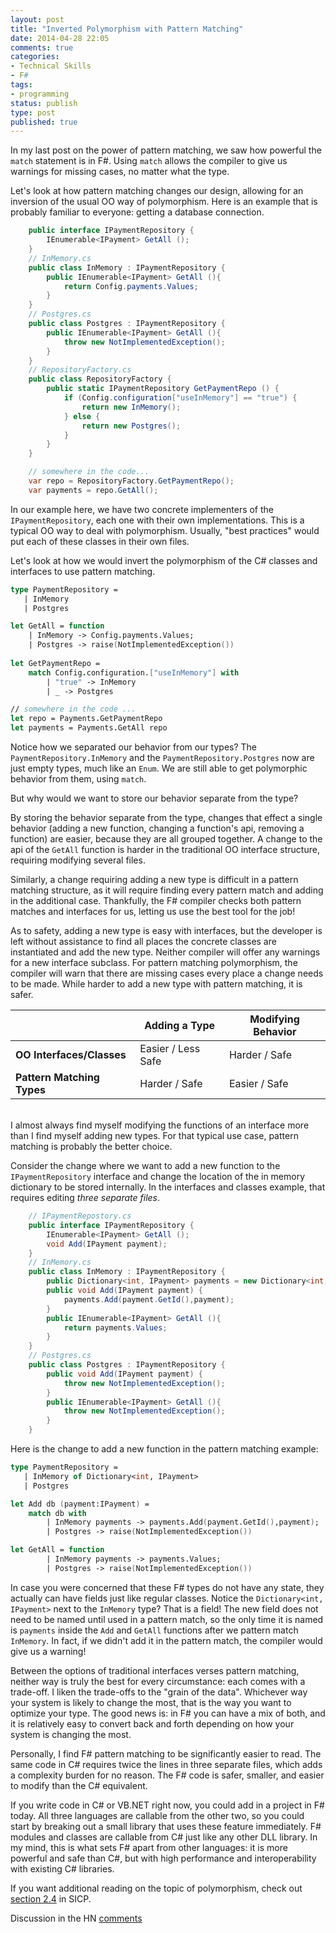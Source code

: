 ```yaml
---
layout: post
title: "Inverted Polymorphism with Pattern Matching"
date: 2014-04-28 22:05
comments: true
categories: 
- Technical Skills
- F#
tags:
- programming
status: publish
type: post
published: true
---
```


In my last post on the power of pattern matching, we saw how powerful
the `match` statement is in F#. Using `match` allows the compiler to
give us warnings for missing cases, no matter what the type.

Let's look at how pattern matching changes our design, allowing for an
inversion of the usual OO way of polymorphism. Here is an example that
is probably familiar to everyone: getting a database connection.

``` csharp
	public interface IPaymentRepository {
		IEnumerable<IPayment> GetAll ();
	}
    // InMemory.cs
	public class InMemory : IPaymentRepository {
		public IEnumerable<IPayment> GetAll (){
			return Config.payments.Values;
		}
	}
    // Postgres.cs
	public class Postgres : IPaymentRepository {
		public IEnumerable<IPayment> GetAll (){
			throw new NotImplementedException();
		}
	}
    // RepositoryFactory.cs
	public class RepositoryFactory {
		public static IPaymentRepository GetPaymentRepo () {
			if (Config.configuration["useInMemory"] == "true") {
				return new InMemory();
			} else {
				return new Postgres();
			}
		}
	}

    // somewhere in the code...
    var repo = RepositoryFactory.GetPaymentRepo();
    var payments = repo.GetAll();
```

In our example here, we have two concrete implementers of the
`IPaymentRepository`, each one with their own implementations. This is
a typical OO way to deal with polymorphism. Usually, "best practices"
would put each of these classes in their own files.

Let's look at how we would invert the polymorphism of the C# classes
and interfaces to use pattern matching.

``` fsharp
type PaymentRepository = 
   | InMemory
   | Postgres

let GetAll = function
    | InMemory -> Config.payments.Values;
    | Postgres -> raise(NotImplementedException())
        
let GetPaymentRepo = 
    match Config.configuration.["useInMemory"] with
        | "true" -> InMemory
        | _ -> Postgres 

// somewhere in the code ...
let repo = Payments.GetPaymentRepo
let payments = Payments.GetAll repo
```

Notice how we separated our behavior from our types? The
`PaymentRepository.InMemory` and the `PaymentRepository.Postgres` now
are just empty types, much like an `Enum`. We are still able to get
polymorphic behavior from them, using `match`. 

But why would we want to store our behavior separate from the type?

By storing the behavior separate from the type, changes that effect a
single behavior (adding a new function, changing a function's api,
removing a function) are easier, because they are all grouped
together. A change to the api of the `GetAll` function is harder in
the traditional OO interface structure, requiring modifying several
files.

Similarly, a change requiring adding a new type is difficult in a
pattern matching structure, as it will require finding every pattern
match and adding in the additional case. Thankfully, the F# compiler
checks both pattern matches and interfaces for us, letting us use the
best tool for the job!

As to safety, adding a new type is easy with interfaces, but the
developer is left without assistance to find all places the concrete
classes are instantiated and add the new type. Neither compiler will
offer any warnings for a new interface subclass. For pattern matching
polymorphism, the compiler will warn that there are missing cases
every place a change needs to be made. While harder to add a new type
with pattern matching, it is safer.

|| Adding a Type  | Modifying Behavior |
|------------- |------------- | ------------- |
|**OO Interfaces/Classes**  |  Easier / Less Safe  | Harder / Safe 
|**Pattern Matching Types**  |  Harder / Safe  | Easier / Safe

<br />
I almost always find myself modifying the functions of an
interface more than I find myself adding new types. For that typical
use case, pattern matching is probably the better choice.

Consider the change where we want to add a new function to the
`IPaymentRepository` interface and change the location of the in
memory dictionary to be stored internally. In the interfaces and
classes example, that requires editing _three separate files_.

``` csharp
    // IPaymentRepostory.cs
	public interface IPaymentRepository {
		IEnumerable<IPayment> GetAll ();
		void Add(IPayment payment);
	}
    // InMemory.cs
	public class InMemory : IPaymentRepository {
		public Dictionary<int, IPayment> payments = new Dictionary<int, IPayment>();
		public void Add(IPayment payment) {
			payments.Add(payment.GetId(),payment);
		}
		public IEnumerable<IPayment> GetAll (){
			return payments.Values;
		}
	}
    // Postgres.cs
	public class Postgres : IPaymentRepository {
		public void Add(IPayment payment) {
			throw new NotImplementedException();
		}
		public IEnumerable<IPayment> GetAll (){
			throw new NotImplementedException();
		}
	}
```

Here is the change to add a new function in the pattern matching example:

``` fsharp
type PaymentRepository = 
   | InMemory of Dictionary<int, IPayment>
   | Postgres

let Add db (payment:IPayment) = 
    match db with
        | InMemory payments -> payments.Add(payment.GetId(),payment);
        | Postgres -> raise(NotImplementedException())

let GetAll = function
        | InMemory payments -> payments.Values;
        | Postgres -> raise(NotImplementedException())
```

In case you were concerned that these F# types do not have any state,
they actually can have fields just like regular classes. Notice the
`Dictionary<int, IPayment>` next to the `InMemory` type? That is a
field! The new field does not need to be named until used in a pattern
match, so the only time it is named is `payments` inside the `Add` and
`GetAll` functions after we pattern match `InMemory`. In fact, if we
didn't add it in the pattern match, the compiler would give us a
warning!

Between the options of traditional interfaces verses pattern matching,
neither way is truly the best for every circumstance: each comes with
a trade-off. I liken the trade-offs to the "grain of the
data". Whichever way your system is likely to change the most, that is
the way you want to optimize your type. The good news is: in F# you
can have a mix of both, and it is relatively easy to convert back and
forth depending on how your system is changing the most.

Personally, I find F# pattern matching to be significantly easier to
read. The same code in C# requires twice the lines in three separate
files, which adds a complexity burden for no reason. The F# code is
safer, smaller, and easier to modify than the C# equivalent.

If you write code in C# or VB.NET right now, you could add in a
project in F# today. All three languages are callable from the other
two, so you could start by breaking out a small library that uses
these feature immediately. F# modules and classes are callable from C#
just like any other DLL library. In my mind, this is what sets F#
apart from other languages: it is more powerful and safe than C#, but
with high performance and interoperability with existing C# libraries.

If you want additional reading on the topic of polymorphism, check out
<a href="http://mitpress.mit.edu/sicp/full-text/book/book-Z-H-17.html#%_sec_2.4">section 2.4</a> in SICP.

Discussion in the HN <a href="https://news.ycombinator.com/item?id=7763069">comments</a>
